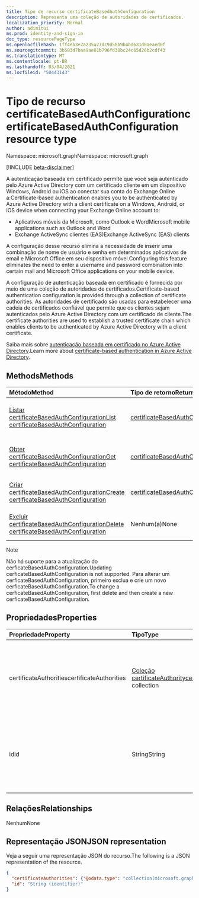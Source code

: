 ```yaml
---
title: Tipo de recurso certificateBasedAuthConfiguration
description: Representa uma coleção de autoridades de certificados.
localization_priority: Normal
author: adimitui
ms.prod: identity-and-sign-in
doc_type: resourcePageType
ms.openlocfilehash: 1ff4eb3e7a235a27dc9d58b9b4bd631d0aeaed0f
ms.sourcegitcommit: 3b583d7baa9ae81b796fd30bc24c65d26b2cdf43
ms.translationtype: MT
ms.contentlocale: pt-BR
ms.lasthandoff: 03/04/2021
ms.locfileid: "50443143"
---
```

# <a name="certificatebasedauthconfiguration-resource-type"></a><span data-ttu-id="2ccc5-103">Tipo de recurso certificateBasedAuthConfiguration</span><span class="sxs-lookup"><span data-stu-id="2ccc5-103">certificateBasedAuthConfiguration resource type</span></span>

<span data-ttu-id="2ccc5-104">Namespace: microsoft.graph</span><span class="sxs-lookup"><span data-stu-id="2ccc5-104">Namespace: microsoft.graph</span></span>

[!INCLUDE [beta-disclaimer](../../includes/beta-disclaimer.md)]

<span data-ttu-id="2ccc5-105">A autenticação baseada em certificado permite que você seja autenticado pelo Azure Active Directory com um certificado cliente em um dispositivo Windows, Android ou iOS ao conectar sua conta do Exchange Online a:</span><span class="sxs-lookup"><span data-stu-id="2ccc5-105">Certificate-based authentication enables you to be authenticated by Azure Active Directory with a client certificate on a Windows, Android, or iOS device when connecting your Exchange Online account to:</span></span>

- <span data-ttu-id="2ccc5-106">Aplicativos móveis da Microsoft, como Outlook e Word</span><span class="sxs-lookup"><span data-stu-id="2ccc5-106">Microsoft mobile applications such as Outlook and Word</span></span>
- <span data-ttu-id="2ccc5-107">Exchange ActiveSync clientes (EAS)</span><span class="sxs-lookup"><span data-stu-id="2ccc5-107">Exchange ActiveSync (EAS) clients</span></span>

<span data-ttu-id="2ccc5-108">A configuração desse recurso elimina a necessidade de inserir uma combinação de nome de usuário e senha em determinados aplicativos de email e Microsoft Office em seu dispositivo móvel.</span><span class="sxs-lookup"><span data-stu-id="2ccc5-108">Configuring this feature eliminates the need to enter a username and password combination into certain mail and Microsoft Office applications on your mobile device.</span></span>

<span data-ttu-id="2ccc5-109">A configuração de autenticação baseada em certificado é fornecida por meio de uma coleção de autoridades de certificados.</span><span class="sxs-lookup"><span data-stu-id="2ccc5-109">Certificate-based authentication configuration is provided through a collection of certificate authorities.</span></span> <span data-ttu-id="2ccc5-110">As autoridades de certificado são usadas para estabelecer uma cadeia de certificados confiável que permite que os clientes sejam autenticados pelo Azure Active Directory com um certificado de cliente.</span><span class="sxs-lookup"><span data-stu-id="2ccc5-110">The certificate authorities are used to establish a trusted certificate chain which enables clients to be authenticated by Azure Active Directory with a client certificate.</span></span>

<span data-ttu-id="2ccc5-111">Saiba mais sobre [autenticação baseada em certificado no Azure Active Directory](/azure/active-directory/authentication/active-directory-certificate-based-authentication-get-started).</span><span class="sxs-lookup"><span data-stu-id="2ccc5-111">Learn more about [certificate-based authentication in Azure Active Directory](/azure/active-directory/authentication/active-directory-certificate-based-authentication-get-started).</span></span>

## <a name="methods"></a><span data-ttu-id="2ccc5-112">Methods</span><span class="sxs-lookup"><span data-stu-id="2ccc5-112">Methods</span></span>

| <span data-ttu-id="2ccc5-113">Método</span><span class="sxs-lookup"><span data-stu-id="2ccc5-113">Method</span></span>       | <span data-ttu-id="2ccc5-114">Tipo de retorno</span><span class="sxs-lookup"><span data-stu-id="2ccc5-114">Return Type</span></span> | <span data-ttu-id="2ccc5-115">Descrição</span><span class="sxs-lookup"><span data-stu-id="2ccc5-115">Description</span></span> |
|:-------------|:------------|:------------|
| [<span data-ttu-id="2ccc5-116">Listar certificateBasedAuthConfiguration</span><span class="sxs-lookup"><span data-stu-id="2ccc5-116">List certificateBasedAuthConfiguration</span></span>](../api/certificatebasedauthconfiguration-list.md) | [<span data-ttu-id="2ccc5-117">certificateBasedAuthConfiguration</span><span class="sxs-lookup"><span data-stu-id="2ccc5-117">certificateBasedAuthConfiguration</span></span>](certificatebasedauthconfiguration.md) | <span data-ttu-id="2ccc5-118">Listar as propriedades da **coleção certificateBasedAuthConfiguration.**</span><span class="sxs-lookup"><span data-stu-id="2ccc5-118">List the properties of the **certificateBasedAuthConfiguration** collection.</span></span> |
| [<span data-ttu-id="2ccc5-119">Obter certificateBasedAuthConfiguration</span><span class="sxs-lookup"><span data-stu-id="2ccc5-119">Get certificateBasedAuthConfiguration</span></span>](../api/certificatebasedauthconfiguration-get.md) | [<span data-ttu-id="2ccc5-120">certificateBasedAuthConfiguration</span><span class="sxs-lookup"><span data-stu-id="2ccc5-120">certificateBasedAuthConfiguration</span></span>](certificatebasedauthconfiguration.md) | <span data-ttu-id="2ccc5-121">Leia as propriedades de **um objeto certificateBasedAuthConfiguration.**</span><span class="sxs-lookup"><span data-stu-id="2ccc5-121">Read the properties of a **certificateBasedAuthConfiguration** object.</span></span> |
| [<span data-ttu-id="2ccc5-122">Criar certificateBasedAuthConfiguration</span><span class="sxs-lookup"><span data-stu-id="2ccc5-122">Create certificateBasedAuthConfiguration</span></span>](../api/certificatebasedauthconfiguration-post-certificatebasedauthconfiguration.md) | [<span data-ttu-id="2ccc5-123">certificateBasedAuthConfiguration</span><span class="sxs-lookup"><span data-stu-id="2ccc5-123">certificateBasedAuthConfiguration</span></span>](certificatebasedauthconfiguration.md) | <span data-ttu-id="2ccc5-124">Crie um novo **objeto certificateBasedAuthConfiguration.**</span><span class="sxs-lookup"><span data-stu-id="2ccc5-124">Create a new **certificateBasedAuthConfiguration** object.</span></span> |
| [<span data-ttu-id="2ccc5-125">Excluir certificateBasedAuthConfiguration</span><span class="sxs-lookup"><span data-stu-id="2ccc5-125">Delete certificateBasedAuthConfiguration</span></span>](../api/certificatebasedauthconfiguration-delete.md) | <span data-ttu-id="2ccc5-126">Nenhum(a)</span><span class="sxs-lookup"><span data-stu-id="2ccc5-126">None</span></span> | <span data-ttu-id="2ccc5-127">**Exclua um objeto certificateBasedAuthConfiguration.**</span><span class="sxs-lookup"><span data-stu-id="2ccc5-127">Delete a **certificateBasedAuthConfiguration** object.</span></span> |

>[!NOTE]
><span data-ttu-id="2ccc5-128">Não há suporte para a atualização do cerficateBasedAuthConfiguration.</span><span class="sxs-lookup"><span data-stu-id="2ccc5-128">Updating cerficateBasedAuthConfiguration is not supported.</span></span> <span data-ttu-id="2ccc5-129">Para alterar um cerficateBasedAuthConfiguration, primeiro exclua e crie um novo cerficateBasedAuthConfiguration.</span><span class="sxs-lookup"><span data-stu-id="2ccc5-129">To change a cerficateBasedAuthConfiguration, first delete and then create a new cerficateBasedAuthConfiguration.</span></span>

## <a name="properties"></a><span data-ttu-id="2ccc5-130">Propriedades</span><span class="sxs-lookup"><span data-stu-id="2ccc5-130">Properties</span></span>

| <span data-ttu-id="2ccc5-131">Propriedade</span><span class="sxs-lookup"><span data-stu-id="2ccc5-131">Property</span></span>     | <span data-ttu-id="2ccc5-132">Tipo</span><span class="sxs-lookup"><span data-stu-id="2ccc5-132">Type</span></span>        | <span data-ttu-id="2ccc5-133">Descrição</span><span class="sxs-lookup"><span data-stu-id="2ccc5-133">Description</span></span> |
|:-------------|:------------|:------------|
|<span data-ttu-id="2ccc5-134">certificateAuthorities</span><span class="sxs-lookup"><span data-stu-id="2ccc5-134">certificateAuthorities</span></span>|<span data-ttu-id="2ccc5-135">[Coleção certificateAuthority](certificateauthority.md)</span><span class="sxs-lookup"><span data-stu-id="2ccc5-135">[certificateAuthority](certificateauthority.md) collection</span></span>|<span data-ttu-id="2ccc5-136">Coleção de autoridades de certificados que cria uma cadeia de certificados confiável.</span><span class="sxs-lookup"><span data-stu-id="2ccc5-136">Collection of certificate authorities which creates a trusted certificate chain.</span></span>|
|<span data-ttu-id="2ccc5-137">id</span><span class="sxs-lookup"><span data-stu-id="2ccc5-137">id</span></span>|<span data-ttu-id="2ccc5-138">String</span><span class="sxs-lookup"><span data-stu-id="2ccc5-138">String</span></span>|<span data-ttu-id="2ccc5-139">O identificador exclusivo da configuração de auth baseada em certificado.</span><span class="sxs-lookup"><span data-stu-id="2ccc5-139">The unique identifier of the certificate based auth configuration.</span></span> <span data-ttu-id="2ccc5-140">Somente leitura.</span><span class="sxs-lookup"><span data-stu-id="2ccc5-140">Read-only.</span></span>|

## <a name="relationships"></a><span data-ttu-id="2ccc5-141">Relações</span><span class="sxs-lookup"><span data-stu-id="2ccc5-141">Relationships</span></span>

<span data-ttu-id="2ccc5-142">Nenhum</span><span class="sxs-lookup"><span data-stu-id="2ccc5-142">None</span></span>

## <a name="json-representation"></a><span data-ttu-id="2ccc5-143">Representação JSON</span><span class="sxs-lookup"><span data-stu-id="2ccc5-143">JSON representation</span></span>

<span data-ttu-id="2ccc5-144">Veja a seguir uma representação JSON do recurso.</span><span class="sxs-lookup"><span data-stu-id="2ccc5-144">The following is a JSON representation of the resource.</span></span>

<!-- {
  "blockType": "resource",
  "optionalProperties": [

  ],
  "@odata.type": "microsoft.graph.certificateBasedAuthConfiguration",
  "keyProperty": "id"
}-->

```json
{
  "certificateAuthorities": {"@odata.type": "collection(microsoft.graph.certificateAuthority)"},
  "id": "String (identifier)"
}
```

<!-- uuid: 16cd6b66-4b1a-43a1-adaf-3a886856ed98
2019-02-04 14:57:30 UTC -->
<!-- {
  "type": "#page.annotation",
  "description": "certificateBasedAuthConfiguration resource",
  "keywords": "",
  "section": "documentation",
  "tocPath": ""
}-->
